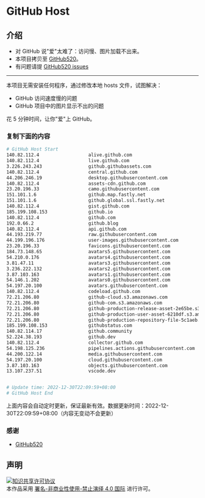 # GitHub Host
## 介绍
- 对 GitHub 说"爱"太难了：访问慢、图片加载不出来。
- 本项目拷贝至 [GitHub520](https://github.com/521xueweihan/GitHub520)。
- 有问题请提 [GitHub520 issues](https://github.com/521xueweihan/GitHub520/issues/new)

---

本项目无需安装任何程序，通过修改本地 hosts 文件，试图解决：
- GitHub 访问速度慢的问题
- GitHub 项目中的图片显示不出的问题

花 5 分钟时间，让你"爱"上 GitHub。

### 复制下面的内容
```bash
# GitHub Host Start
140.82.112.4                  alive.github.com
140.82.112.4                  live.github.com
3.226.243.243                 github.githubassets.com
140.82.112.4                  central.github.com
44.206.246.19                 desktop.githubusercontent.com
140.82.112.4                  assets-cdn.github.com
23.20.196.33                  camo.githubusercontent.com
151.101.1.6                   github.map.fastly.net
151.101.1.6                   github.global.ssl.fastly.net
140.82.112.4                  gist.github.com
185.199.108.153               github.io
140.82.112.4                  github.com
192.0.66.2                    github.blog
140.82.112.4                  api.github.com
44.193.219.77                 raw.githubusercontent.com
44.199.196.176                user-images.githubusercontent.com
23.20.196.33                  favicons.githubusercontent.com
184.73.148.65                 avatars5.githubusercontent.com
54.210.0.176                  avatars4.githubusercontent.com
3.81.47.11                    avatars3.githubusercontent.com
3.236.222.132                 avatars2.githubusercontent.com
3.87.103.163                  avatars1.githubusercontent.com
54.146.1.202                  avatars0.githubusercontent.com
54.197.20.100                 avatars.githubusercontent.com
140.82.112.4                  codeload.github.com
72.21.206.80                  github-cloud.s3.amazonaws.com
72.21.206.80                  github-com.s3.amazonaws.com
72.21.206.80                  github-production-release-asset-2e65be.s3.amazonaws.com
72.21.206.80                  github-production-user-asset-6210df.s3.amazonaws.com
72.21.206.80                  github-production-repository-file-5c1aeb.s3.amazonaws.com
185.199.108.153               githubstatus.com
140.82.114.17                 github.community
52.224.38.193                 github.dev
140.82.112.4                  collector.github.com
54.198.125.236                pipelines.actions.githubusercontent.com
44.200.122.14                 media.githubusercontent.com
54.197.20.100                 cloud.githubusercontent.com
3.87.103.163                  objects.githubusercontent.com
13.107.237.51                 vscode.dev


# Update time: 2022-12-30T22:09:59+08:00
# GitHub Host End

```
上面内容会自动定时更新，保证最新有效。数据更新时间：2022-12-30T22:09:59+08:00（内容无变动不会更新）

### 感谢

- [GitHub520](https://github.com/521xueweihan/GitHub520)

## 声明
<a rel="license" href="https://creativecommons.org/licenses/by-nc-nd/4.0/deed.zh"><img alt="知识共享许可协议" style="border-width: 0" src="https://licensebuttons.net/l/by-nc-nd/4.0/88x31.png"></a><br>本作品采用 <a rel="license" href="https://creativecommons.org/licenses/by-nc-nd/4.0/deed.zh">署名-非商业性使用-禁止演绎 4.0 国际</a> 进行许可。